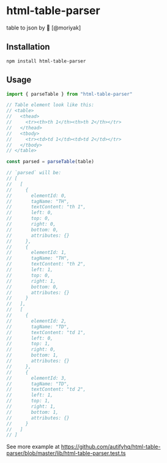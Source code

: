 # html-table-parser
table to json by :checkered_flag: [@moriyak]

## Installation

```
npm install html-table-parser
```

## Usage

```js
import { parseTable } from "html-table-parser"

// Table element look like this:
// <table>
//   <thead>
//     <tr><th>th 1</th><th>th 2</th></tr>
//   </thead>
//   <tbody>
//     <tr><td>td 1</td><td>td 2</td></tr>
//   </tbody>
// </table>

const parsed = parseTable(table)

// `parsed` will be:
// [
//   [
//     {
//       elementId: 0,
//       tagName: "TH",
//       textContent: "th 1",
//       left: 0,
//       top: 0,
//       right: 0,
//       bottom: 0,
//       attributes: {}
//     },
//     {
//       elementId: 1,
//       tagName: "TH",
//       textContent: "th 2",
//       left: 1,
//       top: 0,
//       right: 1,
//       bottom: 0,
//       attributes: {}
//     }
//   ],
//   [
//     {
//       elementId: 2,
//       tagName: "TD",
//       textContent: "td 1",
//       left: 0,
//       top: 1,
//       right: 0,
//       bottom: 1,
//       attributes: {}
//     },
//     {
//       elementId: 3,
//       tagName: "TD",
//       textContent: "td 2",
//       left: 1,
//       top: 1,
//       right: 1,
//       bottom: 1,
//       attributes: {}
//     }
//   ]
// ]
```

See more example at https://github.com/autifyhq/html-table-parser/blob/master/lib/html-table-parser.test.ts
